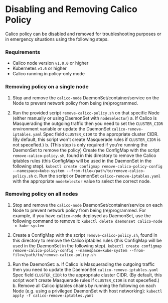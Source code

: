# Disabling and Removing Calico Policy

Calico policy can be disabled and removed for troubleshooting purposes or in emergency situations using the following steps.


### Requirements

- Calico node version `v1.0.0` or higher
- Kubernetes `v1.6` or higher
- Calico running in policy-only mode

### Removing policy on a single node

1. Stop and remove the `calico-node` DaemonSet/container/service on the Node to prevent network policy from being (re)programmed.

2. Run the provided script `remove-calico-policy.sh` on that specific Node (either manually or using DaemonSet with `nodeSelector`)
    a. If Calico is Masquerading the outgoing traffic then you need to set the `CLUSTER_CIDR` environment variable or update the DaemonSet
      `calico-remove-iptables.yaml` Spec field `CLUSTER_CIDR` to the appropriate cluster CIDR. (By default, this script won't create Masquerade rules if `CLUSTER_CIDR` is not specefied.)
    b. (This step is only required if you're running the DaemonSet to remove the policy) Create the ConfigMap with the script `remove-calico-policy.sh`, found in this directory to remove
       the Calico iptables rules (this ConfigMap will be used in the DaemonSet in the following step).
        `kubectl create configmap remove-calico-policy-config --namespace=kube-system --from-file=/path/to/remove-calico-policy.sh`
    c. Run the script or DaemonSet `calico-remove-iptables.yaml` with the appropriate `nodeSelector` value to select the correct node.

### Removing policy on all nodes
1. Stop and remove the `calico-node` DaemonSet/container/service on each Node to prevent network policy from being (re)programmed.
   For example, if you have `calico-node` deployed as DaemonSet, use the following command to remove it:
    `kubectl delete daemonset calico-node -n kube-system`

2. Create a ConfigMap with the script `remove-calico-policy.sh`, found in this directory to remove
   the Calico iptables rules (this ConfigMap will be used in the DaemonSet in the following step).
    `kubectl create configmap remove-calico-policy-config --namespace=kube-system --from-file=/path/to/remove-calico-policy.sh`

3. Run the DaemonSet:
    a. If Calico is Masquerading the outgoing traffic then you need to update the DaemonSet `calico-remove-iptables.yaml` Spec field `CLUSTER_CIDR` 
       to the appropriate cluster CIDR. (By default, this script won't create Masquerade rules if `CLUSTER_CIDR` is not specefied.)
    b. Remove all Calico iptables chains by running the following on each Node (e.g. using a privileged DaemonSet with host networking):
        `kubectl apply -f calico-remove-iptables.yaml`
